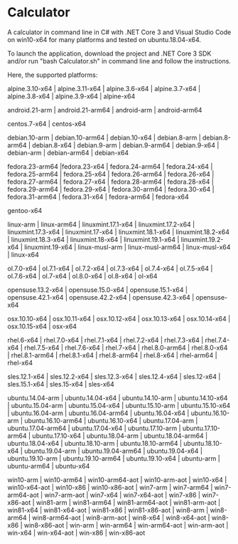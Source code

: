 # Calculator

A calculator in command line in C# with .NET Core 3 and Visual Studio Code on win10-x64 for many platforms and tested on ubuntu.18.04-x64.

To launch the application, download the project and .NET Core 3 SDK and/or run "bash Calculator.sh" in command line and follow the instructions.

Here, the supported platforms:
  
  alpine.3.10-x64 | alpine.3.11-x64 | alpine.3.6-x64 | alpine.3.7-x64 | alpine.3.8-x64 | alpine.3.9-x64 | alpine-x64
  
  android.21-arm | android.21-arm64 | android-arm | android-arm64
  
  centos.7-x64 | centos-x64
  
  debian.10-arm | debian.10-arm64 | debian.10-x64 | debian.8-arm | debian.8-arm64 | debian.8-x64 | debian.9-arm | debian.9-arm64 | debian.9-x64 | debian-arm | debian-arm64 | debian-x64
  
  fedora.23-arm64 |fedora.23-x64 | fedora.24-arm64 | fedora.24-x64 | fedora.25-arm64 | fedora.25-x64 | fedora.26-arm64 | fedora.26-x64 | fedora.27-arm64 | fedora.27-x64 | fedora.28-arm64 | fedora.28-x64 | fedora.29-arm64 | fedora.29-x64 | fedora.30-arm64 | fedora.30-x64 | fedora.31-arm64 | fedora.31-x64 | fedora-arm64 | fedora-x64

  gentoo-x64

  linux-arm | linux-arm64 | linuxmint.17.1-x64 | linuxmint.17.2-x64 | linuxmint.17.3-x64 | linuxmint.17-x64 | linuxmint.18.1-x64 | linuxmint.18.2-x64 | linuxmint.18.3-x64 | linuxmint.18-x64 | linuxmint.19.1-x64 | linuxmint.19.2-x64 | linuxmint.19-x64 | linux-musl-arm | linux-musl-arm64 | linux-musl-x64 | linux-x64

  ol.7.0-x64 | ol.7.1-x64 | ol.7.2-x64 | ol.7.3-x64 | ol.7.4-x64 | ol.7.5-x64 | ol.7.6-x64 | ol.7-x64 | ol.8.0-x64 | ol.8-x64 | ol-x64

  opensuse.13.2-x64 | opensuse.15.0-x64 | opensuse.15.1-x64 | opensuse.42.1-x64 | opensuse.42.2-x64 | opensuse.42.3-x64 | opensuse-x64

  osx.10.10-x64 | osx.10.11-x64 | osx.10.12-x64 | osx.10.13-x64 | osx.10.14-x64 | osx.10.15-x64 | osx-x64

  rhel.6-x64 | rhel.7.0-x64 | rhel.7.1-x64 | rhel.7.2-x64 | rhel.7.3-x64 | rhel.7.4-x64 | rhel.7.5-x64 | rhel.7.6-x64 | rhel.7-x64 | rhel.8.0-arm64 | rhel.8.0-x64 | rhel.8.1-arm64 | rhel.8.1-x64 | rhel.8-arm64 | rhel.8-x64 | rhel-arm64 | rhel-x64
  
  sles.12.1-x64 | sles.12.2-x64 | sles.12.3-x64 | sles.12.4-x64 | sles.12-x64 | sles.15.1-x64 | sles.15-x64 | sles-x64

  ubuntu.14.04-arm | ubuntu.14.04-x64 | ubuntu.14.10-arm | ubuntu.14.10-x64 | ubuntu.15.04-arm | ubuntu.15.04-x64 | ubuntu.15.10-arm | ubuntu.15.10-x64 | ubuntu.16.04-arm | ubuntu.16.04-arm64 | ubuntu.16.04-x64 | ubuntu.16.10-arm | ubuntu.16.10-arm64 | ubuntu.16.10-x64 | ubuntu.17.04-arm | ubuntu.17.04-arm64 | ubuntu.17.04-x64 | ubuntu.17.10-arm | ubuntu.17.10-arm64 | ubuntu.17.10-x64 | ubuntu.18.04-arm | ubuntu.18.04-arm64 | ubuntu.18.04-x64 | ubuntu.18.10-arm | ubuntu.18.10-arm64 | ubuntu.18.10-x64 | ubuntu.19.04-arm | ubuntu.19.04-arm64 | ubuntu.19.04-x64 | ubuntu.19.10-arm | ubuntu.19.10-arm64 | ubuntu.19.10-x64 | ubuntu-arm | ubuntu-arm64 | ubuntu-x64
  
  win10-arm | win10-arm64 | win10-arm64-aot | win10-arm-aot | win10-x64 | win10-x64-aot | win10-x86 | win10-x86-aot | win7-arm | win7-arm64 | win7-arm64-aot | win7-arm-aot | win7-x64 | win7-x64-aot | win7-x86 | win7-x86-aot | win81-arm | win81-arm64 | win81-arm64-aot | win81-arm-aot | win81-x64 | win81-x64-aot | win81-x86 | win81-x86-aot | win8-arm | win8-arm64 | win8-arm64-aot | win8-arm-aot | win8-x64 | win8-x64-aot | win8-x86 | win8-x86-aot | win-arm | win-arm64 | win-arm64-aot | win-arm-aot | win-x64 | win-x64-aot | win-x86 | win-x86-aot
